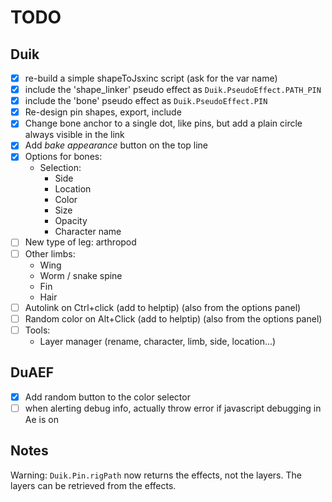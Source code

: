 # TODO

## Duik

- [x] re-build a simple shapeToJsxinc script (ask for the var name)
- [x] include the 'shape_linker' pseudo effect as `Duik.PseudoEffect.PATH_PIN`
- [x] include the 'bone' pseudo effect as `Duik.PseudoEffect.PIN`
- [x] Re-design pin shapes, export, include
- [x] Change bone anchor to a single dot, like pins, but add a plain circle always visible in the link
- [x] Add *bake appearance* button on the top line
- [x] Options for bones:
    - Selection:
        - Side
        - Location
        - Color
        - Size
        - Opacity
        - Character name
- [ ] New type of leg: arthropod
- [ ] Other limbs:
    - Wing
    - Worm / snake spine
    - Fin
    - Hair
- [ ] Autolink on Ctrl+click (add to helptip) (also from the options panel)
- [ ] Random color on Alt+Click (add to helptip) (also from the options panel)
- [ ] Tools:
    - Layer manager (rename, character, limb, side, location...)

## DuAEF

- [x] Add random button to the color selector
- [ ] when alerting debug info, actually throw error if javascript debugging in Ae is on

## Notes

Warning: `Duik.Pin.rigPath` now returns the effects, not the layers. The layers can be retrieved from the effects.